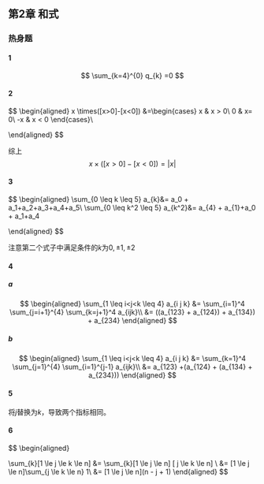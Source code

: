 ## 第2章 和式

### 热身题

#### 1

$$
\sum_{k=4}^{0} q_{k} =0
$$



#### 2

$$
\begin{aligned}
x \times([x>0]-[x<0])
&=\begin{cases}
x & x > 0\\
0 & x= 0\\
-x & x < 0
\end{cases}\\

\end{aligned}
$$

综上
$$
x \times([x>0]-[x<0]) = |x|
$$



#### 3

$$
\begin{aligned}
\sum_{0 \leq k \leq 5} a_{k}&= a_0 + a_1+a_2+a_3+a_4+a_5\\
\sum_{0 \leq k^2 \leq 5} a_{k^2}&= a_{4} + a_{1}+a_0 + a_1+a_4

\end{aligned}
$$

注意第二个式子中满足条件的$k$为$0,\pm 1,\pm2$



#### 4

##### a

$$
\begin{aligned}
\sum_{1 \leq i<j<k \leq 4} a_{i j k}
&= \sum_{i=1}^4 \sum_{j=i+1}^{4} \sum_{k=j+1}^4 a_{ijk}\\
&= ((a_{123} + a_{124}) + a_{134}) + a_{234}
\end{aligned}
$$



##### b

$$
\begin{aligned}
\sum_{1 \leq i<j<k \leq 4} a_{i j k}
&= \sum_{k=1}^4 \sum_{j=1}^{4} \sum_{i=1}^{j-1} a_{ijk}\\
&= a_{123}  +(a_{124} + (a_{134} + a_{234}))
\end{aligned}
$$



#### 5

将$j$替换为$k$，导致两个指标相同。



#### 6

$$
\begin{aligned}

\sum_{k}[1 \le j \le k \le n]
&= \sum_{k}[1 \le j  \le n]  [ j \le k \le n] \\
&= [1 \le j  \le n]\sum_{j \le k \le n} 1\\
&=  [1 \le j  \le n](n - j + 1)
\end{aligned}
$$

